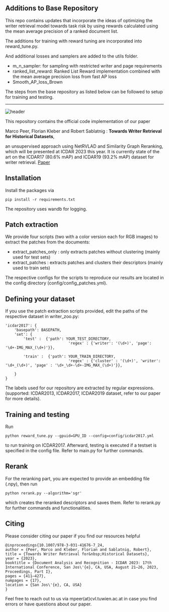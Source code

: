 ## Additions to Base Repository
This repo contains updates that incorporate the ideas of optimizing the writer retrieval model towards task risk by using rewards calculated using the mean average precision of a ranked document list. 

The additions for training with reward tuning are incorporated into reward_tune.py.

And additional losses and samplers are added to the utils folder.
- m_n_sampler: for sampling with restricted writer and page requirements
- ranked_list_reward: Ranked List Reward implementation combined with the mean average precision loss from fast AP loss
- Smooth_AP_loss_Brown

The steps from the base repository as listed below can be followed to setup for training and testing.

---

![header](assets/header.png)

This repository contains the official code implementation of our paper 

Marco Peer, Florian Kleber and Robert Sablatnig : **Towards Writer Retrieval for Historical Datasets**,

an unsupervised approach using NetRVLAD and Similarity Graph Reranking, which will be presented at ICDAR 2023 this year. It is currently state of the art on the ICDAR17 (80.6% mAP) and ICDAR19 (93.2% mAP) dataset for writer retrieval. [Paper](https://arxiv.org/abs/2305.05358)

## Installation

Install the packages via

    pip install -r requirements.txt

The repository uses wandb for logging.

## Patch extraction

We provide four scripts (two with a color version each for RGB images) to extract the patches from the documents:

- extract_patches_only : only extracts patches without clustering (mainly used for test sets)
- extract_patches : extracts patches and clusters their descriptors (mainly used to train sets)

The respective configs for the scripts to reproduce our results are located in the config directory (config/config_patches.yml).


## Defining your dataset

If you use the patch extraction scripts provided, edit the paths of the respective dataset in writer_zoo.py:

    'icdar2017': {
        'basepath': BASEPATH,
        'set': {
            'test' :  {'path': YOUR_TEST_DIRECTORY,
                                'regex' : {'writer': '(\d+)', 'page': '\d+-IMG_MAX_(\d+)'}},

            'train' :  {'path': YOUR_TRAIN_DIRECTORY,
                                'regex' : {'cluster' : '(\d+)', 'writer': '\d+_(\d+)', 'page' : '\d+_\d+-\d+-IMG_MAX_(\d+)'}},
            
        }
    }


 The labels used for our repository are extracted by regular expressions. (supported: ICDAR2013, ICDAR2017, ICDAR2019 dataset, refer to our paper for more details).


## Training and testing

Run

    python reward_tune.py --gpuid=GPU_ID --config=config/icdar2017.yml

to run training on ICDAR2017. Afterward, testing is executed if a testset is specified in the config file. Refer to main.py for further commands.

## Rerank

For the reranking part, you are expected to provide an embedding file (.npy), then run

    python rerank.py --algorithm='sgr'

which creates the reranked descriptors and saves them. Refer to rerank.py for further commands and functionalities. 

## Citing

Please consider citing our paper if you find our resources helpful
        
    @inproceedings{10.1007/978-3-031-41676-7_24,
    author = {Peer, Marco and Kleber, Florian and Sablatnig, Robert},
    title = {Towards Writer Retrieval for&nbsp;Historical Datasets},
    year = {2023},
    booktitle = {Document Analysis and Recognition - ICDAR 2023: 17th International Conference, San Jos\'{e}, CA, USA, August 21–26, 2023, Proceedings, Part I},
    pages = {411–427},
    numpages = {17},
    location = {San Jos\'{e}, CA, USA}
    }
    
Feel free to reach out to us via mpeer(at)cvl.tuwien.ac.at in case you find errors or have questions about our paper.
